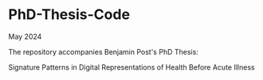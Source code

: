 # PhD-Thesis-Code

May 2024

The repository accompanies Benjamin Post's PhD Thesis:

Signature Patterns in Digital Representations of Health Before Acute Illness
